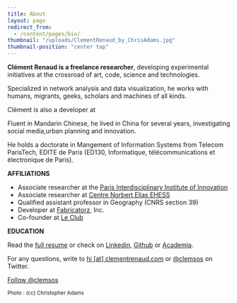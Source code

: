 ```yaml
---
title: About
layout: page
redirect_from:
  - /content/pages/bio/
thumbnail: "/uploads/ClementRenaud_by_ChrisAdams.jpg"
thumbnail-position: "center top"
---
```


**Clément Renaud is a freelance researcher**, developing experimental initiatives at the crossroad of art, code, science and technologies.

Specialized in network analysis and data visualization, he works with humans, migrants, geeks, scholars and machines of all kinds.

Clément is also a developer at

Fluent in Mandarin Chinese, he lived in China for several years, investigating social media,urban planning and innovation.

He holds a doctorate in Mangement of Information Systems from Telecom ParisTech, EDITE de Paris (ED130, Informatique, télécommunications et électronique de Paris).


**AFFILIATIONS**

+ Associate researcher at the [Paris Interdisciplinary Institute of Innovation](http://www.i-3.fr/?lang=en)
+ Associate researcher at [Centre Norbert Elias EHESS](http://centre-norbert-elias.ehess.fr/)
+ Qualified assistant professor in Geography (CNRS section 39)
+ Developer at [Fabricatorz](http://fabricatorz.com), Inc.
+ Co-founder at [Le Club](http://leclub.io)

**EDUCATION**

Read the [full resume](/content/pages/resume) or check on [Linkedin](http://fr.linkedin.com/in/clementrenaud), [Github](http://github.com/clemsos) or [Academia](https://telecom-paristech.academia.edu/Cl%C3%A9mentRenaud).

For any questions, write to [hi [at] clementrenaud.com](mailto:hi@clementrenaud.com) or [@clemsos](http://twitter.com/clemsos) on Twitter.

<a href="https://twitter.com/clemsos" class="twitter-follow-button" data-show-count="false" data-show-screen-name="false">Follow @clemsos</a>
<script>!function(d,s,id){var js,fjs=d.getElementsByTagName(s)[0],p=/^http:/.test(d.location)?'http':'https';if(!d.getElementById(id)){js=d.createElement(s);js.id=id;js.src=p+'://platform.twitter.com/widgets.js';fjs.parentNode.insertBefore(js,fjs);}}(document, 'script', 'twitter-wjs');</script>

<small>Photo : (cc) Christopher Adams</small>
